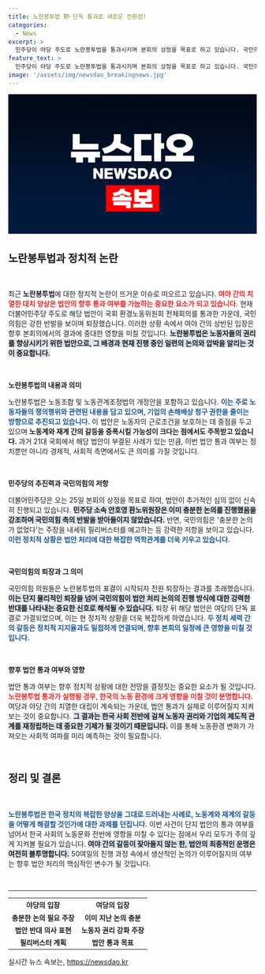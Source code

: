 ```yaml
---
title: 노란봉투법 野 단독 통과로 새로운 전환점!
categories:
  - News
excerpt: >
  민주당이 야당 주도로 노란봉투법을 통과시키며 본회의 상정을 목표로 하고 있습니다. 국민의힘은 반발과 퇴장을 선언했고, 필리버스터 예고로 갈등이 심화되고 있습니다. 노동계와 재계의 대립이 더욱 격화될 전망입니다.
feature_text: >
  민주당이 야당 주도로 노란봉투법을 통과시키며 본회의 상정을 목표로 하고 있습니다. 국민의힘은 반발과 퇴장을 선언했고, 필리버스터 예고로 갈등이 심화되고 있습니다. 노동계와 재계의 대립이 더욱 격화될 전망입니다.
image: '/assets/img/newsdao_breakingnews.jpg'
---
```


<p><img src="/assets/img/newsdao_breakingnews.jpg" alt="flaretime 속보" /></p>

<h2 data-ke-size="size26">노란봉투법과 정치적 논란</h2>

<p data-ke-size="size16">&nbsp;</p>

<p>최근 <b>노란봉투법</b>에 대한 정치적 논란이 뜨거운 이슈로 떠오르고 있습니다. <b><span style="color: #ee2323;">여야 간의 치열한 대치 양상은 법안의 향후 통과 여부를 가늠하는 중요한 요소가 되고 있습니다.</span></b> 현재 더불어민주당 주도로 해당 법안이 국회 환경노동위원회 전체회의를 통과한 가운데, 국민의힘은 강한 반발을 보이며 퇴장했습니다. 이러한 상황 속에서 여야 간의 상반된 입장은 향후 본회의에서의 결과에 중대한 영향을 미칠 것입니다. <b><span style="background-color: #21538527;">노란봉투법은 노동자들의 권리를 향상시키기 위한 법안으로, 그 배경과 현재 진행 중인 일련의 논의와 압박을 알리는 것이 중요합니다.</span></b></p>

<p data-ke-size="size16">&nbsp;</p>

<p><b>노란봉투법의 내용과 의미</b></p>

<p>노란봉투법은 노동조합 및 노동관계조정법의 개정안을 포함하고 있습니다. <b><span style="color: #1a5490;">이는 주로 노동자들의 쟁의행위와 관련된 내용을 담고 있으며, 기업의 손해배상 청구 권한을 줄이는 방향으로 추진되고 있습니다.</span></b> 이 법안은 노동자의 근로조건을 보호하는 데 중점을 두고 있으며 <b><span style="ee2323;">노동계와 재계 간의 갈등을 증폭시킬 가능성이 크다는 점에서도 주목받고 있습니다.</span></b> 과거 21대 국회에서 해당 법안이 부결된 사례가 있는 만큼, 이번 법안 통과 여부는 정치뿐만 아니라 경제적, 사회적 측면에서도 큰 의미를 가질 것입니다.</p>

<p data-ke-size="size16">&nbsp;</p>

<p><b>민주당의 추진력과 국민의힘의 저항</b></p>

<p>더불어민주당은 오는 25일 본회의 상정을 목표로 하여, 법안이 추가적인 심의 없이 신속히 진행되고 있습니다. <b><span style="background-color: #21538527;">민주당 소속 안호영 환노위원장은 이미 충분한 논의를 진행했음을 강조하며 국민의힘 측의 반발을 받아들이지 않았습니다.</span></b> 반면, 국민의힘은 '충분한 논의가 없었다'는 주장을 내세워 필리버스터를 예고하는 등 강력한 저항을 보이고 있습니다. <b><span style="color: #1a5490;">이런 정치적 상황은 법안 처리에 대한 복잡한 역학관계를 더욱 키우고 있습니다.</span></b></p>

<p data-ke-size="size16">&nbsp;</p>

<p><b>국민의힘의 퇴장과 그 의미</b></p>

<p>국민의힘 의원들은 노란봉투법의 표결이 시작되자 전원 퇴장하는 결과를 초래했습니다. <b><span style="background-color: #21538527;">이는 단지 물리적인 퇴장을 넘어 국민의힘이 법안 처리 논의의 진행 방식에 대한 강력한 반대를 나타내는 중요한 신호로 해석될 수 있습니다.</span></b> 퇴장 뒤 해당 법안은 여당의 단독 표결로 가결되었으며, 이는 현 정치적 상황을 더욱 복잡하게 하였습니다. <b><span style="color: #1a5490;">두 정치 세력 간의 갈등은 정치적 지지율과도 밀접하게 연결되며, 향후 본회의 일정에 큰 영향을 미칠 것입니다.</span></b></p>

<p data-ke-size="size16">&nbsp;</p>

<p><b>향후 법안 통과 여부와 영향</b></p>

<p>법안 통과 여부는 향후 정치적 상황에 대한 전망을 결정짓는 중요한 요소가 될 것입니다. <b><span style="color: #ee2323;">노란봉투법 통과가 실행될 경우, 한국의 노동 환경에 크게 영향을 미칠 것이 분명합니다.</span></b> 여당과 야당 간의 치열한 대립이 계속되는 가운데, 법안 통과가 실제로 이루어질지 지켜보는 것이 중요합니다. <b><span style="background-color: #21538527;">그 결과는 한국 사회 전반에 걸쳐 노동자 권리와 기업의 제도적 관계를 재정립하는 데 중요한 기제가 될 것이기 때문입니다.</span></b> 이를 통해 노동환경 변화가 가져오는 사회적 여파를 미리 예측하는 것이 필요합니다.</p>

<p data-ke-size="size16">&nbsp;</p>

<h2 data-ke-size="size26">정리 및 결론</h2>

<p data-ke-size="size16">&nbsp;</p>

<p><b><span style="color: #1a5490;">노란봉투법은 한국 정치의 복잡한 양상을 그대로 드러내는 사례로, 노동계와 재계의 갈등을 어떻게 해결할 것인가에 대한 과제를 던집니다.</span></b> 이번 사건이 단지 법안의 통과 여부를 넘어서 한국 사회의 노동문화 전반에 영향을 미칠 수 있다는 점에서 우리 모두가 주의 깊게 지켜볼 필요가 있습니다. <b><span style="background-color: #21538527;">여야 간의 갈등이 잦아들지 않는 한, 법안의 최종적인 운명은 여전히 불투명합니다.</span></b> 50여일의 진행 과정 속에서 생산적인 논의가 이루어질지의 여부는 향후 법안 처리의 핵심적인 변수가 될 것입니다. </p>

<p data-ke-size="size16">&nbsp;</p>

<hr />

<table>
<tr>
  <th style="text-align: center;">야당의 입장</th>
  <th style="text-align: center;">여당의 입장</th>
</tr>
<tr>
  <td style="text-align: center; height: 17px;"><b>충분한 논의 필요 주장</b></td>
  <td style="text-align: center; height: 17px;"><b>이미 지난 논의 충분</b></td>
</tr>
<tr>
  <td style="text-align: center; height: 17px;"><b>법안 반대 의사 표현</b></td>
  <td style="text-align: center; height: 17px;"><b>노동자 권리 강화 주장</b></td>
</tr>
<tr>
  <td style="text-align: center; height: 17px;"><b>필리버스터 계획</b></td>
  <td style="text-align: center; height: 17px;"><b>법안 통과 목표</b></td>
</tr>
</table> 

<p data-ke-size="size16"></p>
실시간 뉴스 속보는, <a href="https://newsdao.kr" rel="dofollow">https://newsdao.kr</a>


